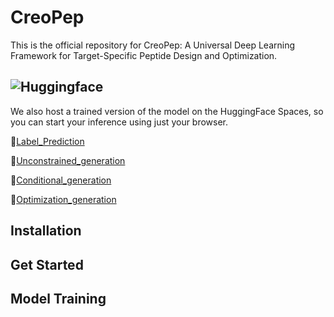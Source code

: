 # CreoPep
This is the official repository for CreoPep: A Universal Deep Learning Framework for Target-Specific Peptide Design and Optimization.

## ![Huggingface](https://img.shields.io/badge/Hugging%20Face-Spaces-brightgreen)
We also host a trained version of the model on the HuggingFace Spaces, so you can start your inference using just your browser.

🔗[Label_Prediction](https://huggingface.co/spaces/oucgc1996/CTXGen_Label_Prediction)

🔗[Unconstrained_generation](https://huggingface.co/spaces/oucgc1996/CTXGen_Unconstrained_generation)

🔗[Conditional_generation](https://huggingface.co/spaces/oucgc1996/CTXGen_conditional_generation)

🔗[Optimization_generation](https://huggingface.co/spaces/oucgc1996/CTXGen_optimization_generation)



## Installation

## Get Started

## Model Training

